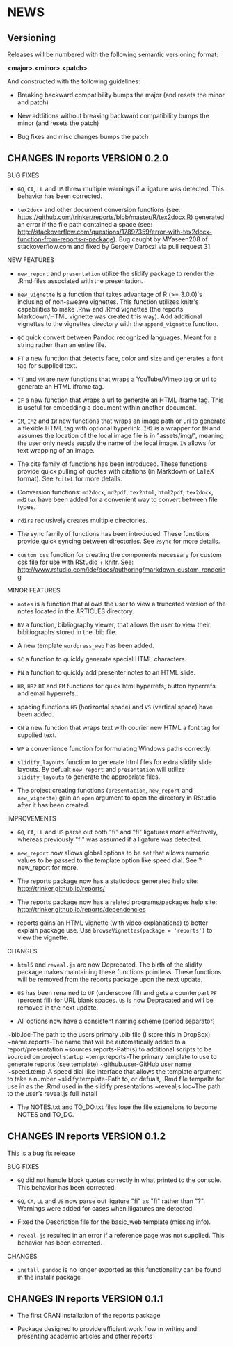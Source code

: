 NEWS
====

Versioning
----------

Releases will be numbered with the following semantic versioning format:

<b>&lt;major&gt;.&lt;minor&gt;.&lt;patch&gt;</b>

And constructed with the following guidelines:

* Breaking backward compatibility bumps the major (and resets the minor
and patch)

* New additions without breaking backward compatibility bumps the minor
(and resets the patch)

* Bug fixes and misc changes bumps the patch



CHANGES IN reports VERSION 0.2.0
----------------------------------------------------------------

BUG FIXES

* `GQ`, `CA`, `LL` and `US` threw multiple warnings if a ligature was detected.
This behavior has been corrected.

* `tex2docx` and other document conversion functions (see:
https://github.com/trinker/reports/blob/master/R/tex2docx.R) generated an
error if the file path contained a space (see:
http://stackoverflow.com/questions/17897359/error-with-tex2docx-function-from-reports-r-package).
Bug caught by MYaseen208 of stackoverflow.com and fixed by Gergely Daróczi via
pull request 31.


NEW FEATURES

* `new_report` and `presentation` utilize the slidify package to render the .Rmd
files associated with the presentation.

* `new_vignette` is a function that takes advantage of R (&gt;= 3.0.0)'s inclusing
of non-sweave vignettes. This function utilizes knitr's capabilities to make
.Rnw and .Rmd vignettes (the reports Markdown/HTML vignette was created this
way). Add additional vignettes to the vignettes directory with the
`append_vignette` function.

* `QC` quick convert between Pandoc recognized languages. Meant for a string
rather than an entire file.

* `FT` a new function that detects face, color and size and generates a font tag
for supplied text.

* `YT` and `VM` are new functions that wraps a YouTube/Vimeo tag or url to
generate an HTML iframe tag.

* `IF` a new function that wraps a url to generate an HTML iframe tag. This is
useful for embedding a document within another document.

* `IM`, `IM2` and `IW` new functions that wraps an image path or url to generate
a flexible HTML tag with optional hyperlink. `IM2` is a wrapper for `IM` and
assumes the location of the local image file is in "assets/img/", meaning the
user only needs supply the name of the local image. `IW` allows for text
wrapping of an image.

* The cite family of functions has been introduced. These functions provide
quick pulling of quotes with citations (in Markdown or LaTeX format). See
`?citeL` for more details.

* Conversion functions: `md2docx`, `md2pdf`, `tex2html`, `html2pdf`, `tex2docx`,
`md2tex` have been added for a convenient way to convert between file types.

* `rdirs` reclusively creates multiple directories.

* The sync family of functions has been introduced. These functions provide
quick syncing between directories. See `?sync` for more details.

* `custom_css` function for creating the components necessary for custom css
file for use with RStudio + knitr. See:
http://www.rstudio.com/ide/docs/authoring/markdown_custom_rendering


MINOR FEATURES

* `notes` is a function that allows the user to view a truncated version of the
notes located in the ARTICLES directory.

* `BV` a function, bibliography viewer, that allows the user to view their
bibiliographs stored in the .bib file.

* A new template `wordpress_web` has been added.

* `SC` a function to quickly generate special HTML characters.

* `PN` a function to quickly add presenter notes to an HTML slide.

* `HR`, `HR2` `BT` and `EM` functions for quick html hyperrefs, button hyperrefs
and email hyperrefs..

* spacing functions `HS` (horizontal space) and `VS` (vertical space) have been
added.

* `CN` a new function that wraps text with courier new HTML a font tag for
supplied text.

* `WP` a convenience function for formulating Windows paths correctly.

* `slidify_layouts` function to generate html files for extra slidify slide
layouts. By defualt `new_report` and `presentation` will utilize
`slidify_layouts` to generate the appropriate files.

* The project creating functions (`presentation`, `new_report` and
`new_vignette`) gain an `open` argument to open the directory in RStudio after
it has been created.


IMPROVEMENTS

* `GQ`, `CA`, `LL` and `US` parse out both "fi" and "fl" ligatures more
effectively, whereas previously "fi" was assumed if a ligature was detected.

* `new_report` now allows global options to be set that allows numeric values to
be passed to the template option like speed dial. See ?new_report for more.

* The reports package now has a staticdocs generated help site:
http://trinker.github.io/reports/

* The reports package now has a related programs/packages help site:
http://trinker.github.io/reports/dependencies

* reports gains an HTML vignette (with video explanations) to better explain
package use. Use `browseVignettes(package = 'reports')` to view the vignette.

CHANGES

* `html5` and `reveal.js` are now Deprecated. The birth of the slidify package
makes maintaining these functions pointless. These functions will be removed
from the reports package upon the next update.

* `US` has been renamed to `UF` (underscore fill) and gets a counterpart `PF`
(percent fill) for URL blank spaces. `US` is now Depracated and will be
removed in the next update.

* All options now have a consistent naming scheme (period separator)

~bib.loc-The path to the users primary .bib file (I store this in DropBox)
~name.reports-The name that will be automatically added to a report/presentation
~sources.reports-Path(s) to additional scripts to be sourced on project startup
~temp.reports-The primary template to use to generate reports (see template)
~github.user-GitHub user name
~speed.temp-A speed dial like interface that allows the template argument to take a number
~slidify.template-Path to, or defualt, .Rmd file tempalte for use in as the .Rmd used in the slidify presentations
~revealjs.loc~The path to the user’s reveal.js full install

* The NOTES.txt and TO_DO.txt files lose the file extensions to become NOTES and
TO_DO.


CHANGES IN reports VERSION 0.1.2
----------------------------------------------------------------
This is a bug fix release

BUG FIXES

* `GQ` did not handle block quotes correctly in what printed to the console.
This behavior has been corrected.

* `GQ`, `CA`, `LL` and `US` now parse out ligature "fi" as "fi" rather than "?".
Warnings were added for cases when liigatures are detected.

* Fixed the Description file for the basic_web template (missing info).

* `reveal.js` resulted in an error if a reference page was not supplied. This
behavior has been corrected.

CHANGES

* `install_pandoc` is no longer exported as this functionality can be found in
the installr package


CHANGES IN reports VERSION 0.1.1
----------------------------------------------------------------

* The first CRAN installation of the reports package

* Package designed to provide efficient work flow in writing and presenting
academic articles and other reports